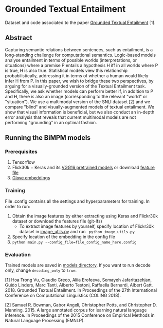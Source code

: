 # Grounded Textual Entailment
Dataset and code associated to the paper [Grounded Textual Entailment](https://arxiv.org/pdf/1806.05645.pdf) [1].

## Abstract
Capturing semantic relations between sentences, such as entailment, is a long-standing challenge for computational semantics. 
Logic-based models analyse entailment in terms of possible worlds (interpretations, or situations) where a premise P entails a hypothesis H iff in all worlds where P is true, H is also true. Statistical models view this relationship probabilistically, addressing it in terms of whether a human would likely infer H from P. In this paper, we wish to bridge these two perspectives, by arguing for a visually-grounded version of the Textual Entailment task. Specifically, we ask whether models can perform better if, in addition to P and H, there is also an image (corresponding to the relevant "world" or "situation"). We use a multimodal version of the SNLI dataset [2] and we compare "blind" and visually-augmented models of textual entailment. We show that visual information is beneficial, but we also conduct an in-depth error analysis that reveals that current multimodal models are not performing "grounding" in an optimal fashion.

## Running the BiMPM models
### Prerequisites
1. Tensorflow
2. Flick30k + Keras and its [VGG16 pretrained models](https://github.com/fchollet/deep-learning-models) or download [feature file](bimpm/image_features/vgg_feats_77512_2.npy)
3. [Glove embeddings](http://nlp.stanford.edu/data/glove.840B.300d.zip)

### Training
File .config contains all the settings and hyperparameters for training. In order to run:
1. Obtain the image features by either extracting using Keras and Flickr30k dataset or download the features file (git-lfs)
   - To extract image features by yourself, specify location of Flickr30k dataset in [image_utils.py](bimpm/image_utils.py)
        and run ``` python image_utils.py```
2. Specify location of the embedding in the config file
3. ```python main.py --config_file=file_config_name_here.config```

### Evaluation
Trained models are saved in [models directory](bimpm/models). If you want to run decode only, change `decoding_only` to `true`.

[1] Hoa Trong Vu, Claudio Greco, Aliia Erofeeva, Somayeh Jafaritazehjan, Guido Linders, Marc Tanti, Alberto Testoni, Raffaella Bernardi, Albert Gatt. 2018. Grounded Textual Entailment. In Proceedings of the 27th International Conference on Computational Linguistics (COLING 2018).

[2] Samuel R. Bowman, Gabor Angeli, Christopher Potts, and Christopher D. Manning. 2015. A large annotated corpus for learning natural language inference. In Proceedings of the 2015 Conference on Empirical Methods in Natural Language Processing (EMNLP).
